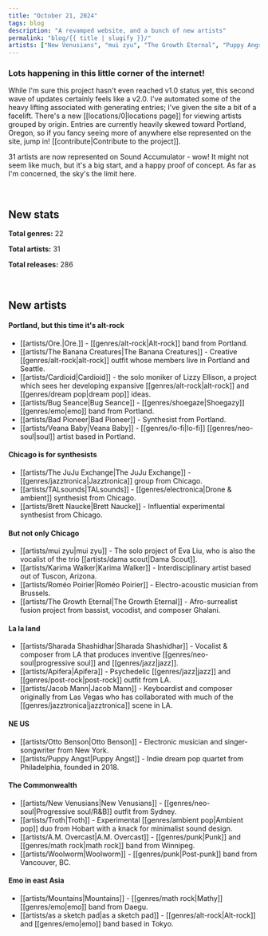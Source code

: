 ```yaml
---
title: "October 21, 2024"
tags: blog
description: "A revamped website, and a bunch of new artists"
permalink: "blog/{{ title | slugify }}/"
artists: ["New Venusians", "mui zyu", "The Growth Eternal", "Puppy Angst", "A.M. Overcast", "as a sketch pad", "Ore.", "Karima Walker", "Roméo Poirier", "Otto Benson", "The JuJu Exchange", "Jacob Mann", "Mountains", "Bad Pioneer", "TALsounds", "Brett Naucke", "Cardioid", "Veana Baby", "Sharada Shashidhar", "Woolworm", "Troth", "The Banana Creatures", "Bug Seance", "Apifera"]
---
```


### Lots happening in this little corner of the internet!

While I'm sure this project hasn't even reached v1.0 status yet, this second wave
of updates certainly feels like a v2.0. I've automated some of the heavy lifting
associated with generating entries; I've given the site a bit of a facelift. There's
a new [[locations/0|locations page]] for viewing artists grouped by origin. Entries
are currently heavily skewed toward Portland, Oregon, so if you fancy seeing more of
anywhere else represented on the site, jump in! [[contribute|Contribute to the project]].

31 artists are now represented on Sound Accumulator - wow! It might not seem like much, but it's
a big start, and a happy proof of concept. As far as I'm concerned, the sky's the limit
here.

<br>

## New stats

**Total genres:** 22

**Total artists:** 31

**Total releases:** 286

<br>

## New artists


#### Portland, but this time it's alt-rock

- [[artists/Ore.|Ore.]] - [[genres/alt-rock|Alt-rock]] band from Portland.
- [[artists/The Banana Creatures|The Banana Creatures]] - Creative [[genres/alt-rock|alt-rock]] outfit whose members live in Portland and Seattle.
- [[artists/Cardioid|Cardioid]] - the solo moniker of Lizzy Ellison, a project which sees her developing expansive [[genres/alt-rock|alt-rock]] and [[genres/dream pop|dream pop]] ideas.
- [[artists/Bug Seance|Bug Seance]] - [[genres/shoegaze|Shoegazy]] [[genres/emo|emo]] band from Portland.
- [[artists/Bad Pioneer|Bad Pioneer]] - Synthesist from Portland.
- [[artists/Veana Baby|Veana Baby]] - [[genres/lo-fi|lo-fi]] [[genres/neo-soul|soul]] artist based in Portland.

#### Chicago is for synthesists

- [[artists/The JuJu Exchange|The JuJu Exchange]] - [[genres/jazztronica|Jazztronica]] group from Chicago.
- [[artists/TALsounds|TALsounds]] - [[genres/electronica|Drone & ambient]] synthesist from Chicago.
- [[artists/Brett Naucke|Brett Naucke]] - Influential experimental synthesist from Chicago.

#### But not only Chicago

- [[artists/mui zyu|mui zyu]] - The solo project of Eva Liu, who is also the vocalist of the trio [[artists/dama scout|Dama Scout]].
- [[artists/Karima Walker|Karima Walker]] - Interdisciplinary artist based out of Tuscon, Arizona.
- [[artists/Roméo Poirier|Roméo Poirier]] - Electro-acoustic musician from Brussels.
- [[artists/The Growth Eternal|The Growth Eternal]] - Afro-surrealist fusion project from bassist, vocodist, and composer Ghalani.

#### La la land

- [[artists/Sharada Shashidhar|Sharada Shashidhar]] - Vocalist & composer from LA that produces inventive [[genres/neo-soul|progressive soul]] and [[genres/jazz|jazz]].
- [[artists/Apifera|Apifera]] - Psychedelic [[genres/jazz|jazz]] and [[genres/post-rock|post-rock]] outfit from LA.
- [[artists/Jacob Mann|Jacob Mann]] - Keyboardist and composer originally from Las Vegas who has collaborated with much of the [[genres/jazztronica|jazztronica]] scene in LA.

#### NE US

- [[artists/Otto Benson|Otto Benson]] - Electronic musician and singer-songwriter from New York.
- [[artists/Puppy Angst|Puppy Angst]] - Indie dream pop quartet from Philadelphia, founded in 2018.


#### The Commonwealth

- [[artists/New Venusians|New Venusians]] - [[genres/neo-soul|Progressive soul/R&B]] outfit from Sydney.
- [[artists/Troth|Troth]] - Experimental [[genres/ambient pop|Ambient pop]] duo from Hobart with a knack for minimalist sound design.
- [[artists/A.M. Overcast|A.M. Overcast]] - [[genres/punk|Punk]] and [[genres/math rock|math rock]] band from Winnipeg.
- [[artists/Woolworm|Woolworm]] - [[genres/punk|Post-punk]] band from Vancouver, BC.

#### Emo in east Asia

- [[artists/Mountains|Mountains]] - [[genres/math rock|Mathy]] [[genres/emo|emo]] band from Daegu.
- [[artists/as a sketch pad|as a sketch pad]] - [[genres/alt-rock|Alt-rock]] and [[genres/emo|emo]] band based in Tokyo.